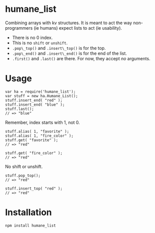 
humane\_list
============

Combining arrays with kv structures.  It is meant to act the 
way non-programmers (ie humans) expect lists to act (ie usability).

* There is no 0 index.
* This is no `shift` or `unshift`.
* `.pop\_top()` and `.insert\_top()` is for the top. 
* `.pop\_end()` and `.insert\_end()` is for the end of the list.
* `.first()` and `.last()` are there. For now, they accept 
  *no* arguments.

Usage
=====

    var ha = require('humane_list');
    var stuff = new ha.Humane_List();
    stuff.insert_end( "red" );
    stuff.insert_end( "blue" );
    stuff.last(); 
    // => "blue"
    
Remember, index starts with 1, not 0.

    stuff.alias( 1, "favorite" );
    stuff.alias( 1, "fire_color" );
    stuff.get( "favorite" );
    // => "red"
    
    stuff.get( "fire_color" );
    // => "red"

No shift or unshift.

    stuff.pop_top();
    // => "red"
    
    stuff.insert_top( "red" );
    // => "red"
    

Installation
============

    npm install humane_list


